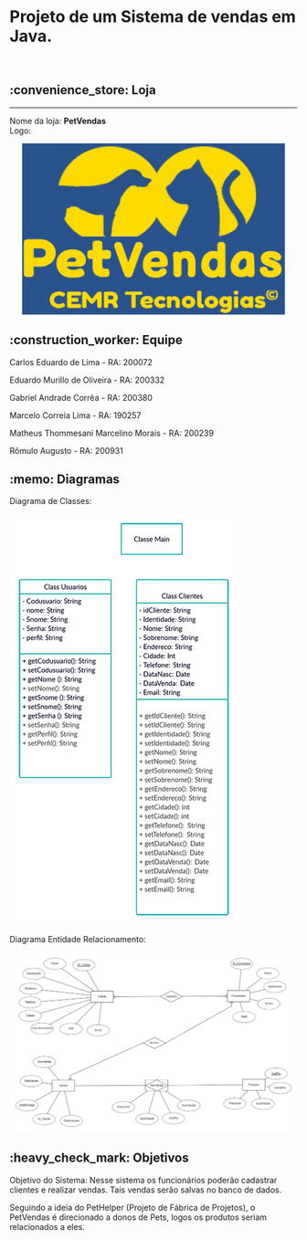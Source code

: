 <h1>Projeto de um Sistema de vendas em Java.</h1><br>
<h2>:convenience_store: Loja</h2><hr>
Nome da loja: <b>PetVendas</b><br>
Logo: <br>

<p align="center">
  <img width="460" height="300" src="Images/PetVendas.jpg">
</p>


<h2>:construction_worker: Equipe</h2>
<p>Carlos Eduardo de Lima - RA: 200072</p>
<p>Eduardo Murillo de Oliveira - RA: 200332</p>
<p>Gabriel Andrade Corrêa - RA: 200380</p>
<p>Marcelo Correia Lima - RA: 190257</p>
<p>Matheus Thommesani Marcelino Morais - RA: 200239</p>
<p>Rômulo Augusto - RA: 200931</p>


<h2>:memo: Diagramas</h2>
Diagrama de Classes:<br>

![Logo](Images/DiagramadeClasses.png)

Diagrama Entidade Relacionamento:<br>

![](Images/DER.png)

<h2>:heavy_check_mark: Objetivos</h2>
<p>Objetivo do Sistema: Nesse sistema os funcionários poderão cadastrar clientes e realizar vendas. Tais vendas serão salvas no banco de dados.</p> 
<p>Seguindo a ideia do PetHelper (Projeto de Fábrica de Projetos), o PetVendas é direcionado a donos de Pets, logos os produtos seriam relacionados a eles.</p>
